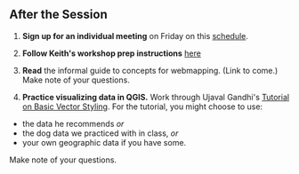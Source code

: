 ## After the Session  

1. **Sign up for an individual meeting** on Friday on this [schedule](https://cornell.box.com/s/mosxa4mnp7fw3mbsarcha22rj4twn83c).  
  
2. **Follow Keith's workshop prep instructions** [here](https://github.com/kgjenkins/webmap-workshop)  
  
3. **Read** the informal guide to concepts for webmapping. (Link to come.) Make note of your questions. 
  
4. **Practice visualizing data in QGIS.** Work through Ujaval Gandhi's [Tutorial on Basic Vector Styling](https://www.qgistutorials.com/en/docs/3/basic_vector_styling.html). For the tutorial, you might choose to use:  
  * the data he recommends *or*  
  * the dog data we practiced with in class, *or*  
  * your own geographic data if you have some.  
  
  Make note of your questions. 
